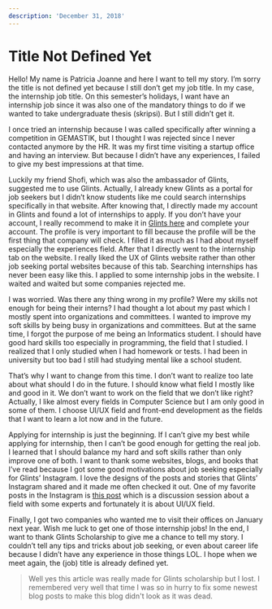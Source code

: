 ```yaml
---
description: 'December 31, 2018'
---
```


# Title Not Defined Yet

Hello! My name is Patricia Joanne and here I want to tell my story. I’m sorry the title is not defined yet because I still don’t get my job title. In my case, the internship job title. On this semester’s holidays, I want have an internship job since it was also one of the mandatory things to do if we wanted to take undergraduate thesis \(skripsi\). But I still didn’t get it.

I once tried an internship because I was called specifically after winning a competition in GEMASTIK, but I thought I was rejected since I never contacted anymore by the HR. It was my first time visiting a startup office and having an interview. But because I didn’t have any experiences, I failed to give my best impressions at that time.

Luckily my friend Shofi, which was also the ambassador of Glints, suggested me to use Glints. Actually, I already knew Glints as a portal for job seekers but I didn’t know students like me could search internships specifically in that website. After knowing that, I directly made my account in Glints and found a lot of internships to apply. If you don’t have your account, I really recommend to make it in [Glints here](https://glints.com) and complete your account. The profile is very important to fill because the profile will be the first thing that company will check. I filled it as much as I had about myself especially the experiences field. After that I directly went to the internship tab on the website. I really liked the UX of Glints website rather than other job seeking portal websites because of this tab. Searching internships has never been easy like this. I applied to some internship jobs in the website. I waited and waited but some companies rejected me.

I was worried. Was there any thing wrong in my profile? Were my skills not enough for being their interns? I had thought a lot about my past which I mostly spent into organizations and committees. I wanted to improve my soft skills by being busy in organizations and committees. But at the same time, I forgot the purpose of me being an Informatics student. I should have good hard skills too especially in programming, the field that I studied. I realized that I only studied when I had homework or tests. I had been in university but too bad I still had studying mental like a school student.

That’s why I want to change from this time. I don’t want to realize too late about what should I do in the future. I should know what field I mostly like and good in it. We don’t want to work on the field that we don’t like right? Actually, I like almost every fields in Computer Science but I am only good in some of them. I choose UI/UX field and front-end development as the fields that I want to learn a lot now and in the future.

Applying for internship is just the beginning. If I can’t give my best while applying for internship, then I can’t be good enough for getting the real job. I learned that I should balance my hard and soft skills rather than only improve one of both. I want to thank some websites, blogs, and books that I’ve read because I got some good motivations about job seeking especially for Glints’ Instagram. I love the designs of the posts and stories that Glints’ Instagram shared and it made me often checked it out. One of my favorite posts in the Instagram is [this post](https://www.instagram.com/p/BqMD-lGi4ND/) which is a discussion session about a field with some experts and fortunately it is about UI/UX field.

Finally, I got two companies who wanted me to visit their offices on January next year. Wish me luck to get one of those internship jobs! In the end, I want to thank Glints Scholarship to give me a chance to tell my story. I couldn’t tell any tips and tricks about job seeking, or even about career life because I didn’t have any experience in those things LOL. I hope when we meet again, the \(job\) title is already defined yet.

> Well yes this article was really made for Glints scholarship but I lost. I remembered very well that time I was so in hurry to fix some newest blog posts to make this blog didn't look as it was dead.

